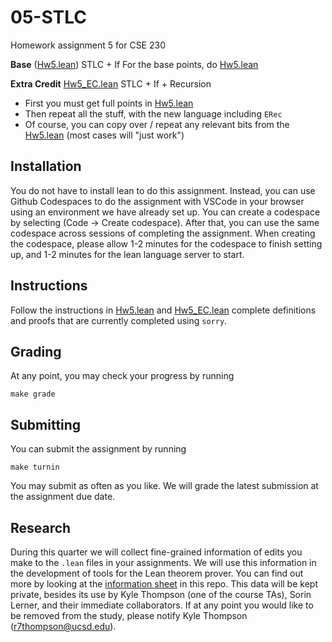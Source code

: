# 05-STLC
Homework assignment 5 for CSE 230

**Base** ([Hw5.lean](Hw5.lean))
STLC + If
For the base points, do [Hw5.lean](Hw5.lean)

**Extra Credit** [Hw5_EC.lean](Hw5_EC.lean) 
STLC + If + Recursion
* First you must get full points in [Hw5.lean](Hw5.lean)
* Then repeat all the stuff, with the new language including `ERec`
* Of course, you can copy over / repeat any relevant bits from the [Hw5.lean](Hw5.lean) (most cases will "just work")

## Installation 
You do not have to install lean to do this assignment. Instead, you can use Github Codespaces to do the assignment with VSCode in your browser using an environment we have already set up. You can create a codespace by selecting (Code -> Create codespace). After that, you can use the same codespace across sessions of completing the assignment. When creating the codespace, please allow 1-2 minutes for the codespace to finish setting up, and 1-2 minutes for the lean language server to start.  


## Instructions
Follow the instructions in [Hw5.lean](Hw5.lean) and [Hw5_EC.lean](Hw5_EC.lean) complete definitions and proofs that are currently completed using `sorry`. 


## Grading
At any point, you may check your progress by running 
```
make grade
```

## Submitting
You can submit the assignment by running
```
make turnin
```
You may submit as often as you like. We will grade the latest submission at the assignment due date. 


## Research
During this quarter we will collect fine-grained information of edits you make to the `.lean` files in your assignments. We will use this information in the development of tools for the Lean theorem prover. You can find out more by looking at the [information sheet](InformationSheet.pdf) in this repo. This data will be kept private, besides its use by Kyle Thompson (one of the course TAs), Sorin Lerner, and their immediate collaborators. If at any point you would like to be removed from the study, please notify Kyle Thompson (r7thompson@ucsd.edu). 
